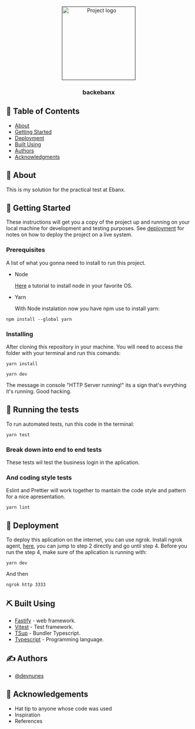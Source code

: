 <p align="center">
  <a href="" rel="noopener">
 <img width=200px height=200px src="https://i.imgur.com/6wj0hh6.jpg" alt="Project logo"></a>
</p>

<h3 align="center">backebanx</h3>

## 📝 Table of Contents

- [About](#about)
- [Getting Started](#getting_started)
- [Deployment](#deployment)
- [Built Using](#built_using)
- [Authors](#authors)
- [Acknowledgments](#acknowledgement)

## 🧐 About <a name = "about"></a>

This is my solution for the practical test at Ebanx.

## 🏁 Getting Started <a name = "getting_started"></a>

These instructions will get you a copy of the project up and running on your local machine for development and testing purposes. See [deployment](#deployment) for notes on how to deploy the project on a live system.

### Prerequisites

A list of what you gonna need to install to run this project.

- Node

  [Here](https://www.alura.com.br/artigos/como-instalar-node-js-windows-linux-macos?gclid=CjwKCAiAr4GgBhBFEiwAgwORraCEtHblYqXAsMSmUAfUL2KFN7_n3H9yldAZZLz4m6Kbo3xrkxdl2xoC8XgQAvD_BwE) a tutorial to install node in your favorite OS.

- Yarn

  With Node instalation now you have npm use to install yarn:

```
npm install --global yarn
```

### Installing

After cloning this repository in your machine.
You will need to access the folder with your terminal and run this comands:

```
yarn install
```

```
yarn dev
```

The message in console "HTTP Server running!" its a sign that's evrything it's running.
Good hacking.

## 🔧 Running the tests <a name = "tests"></a>

To run automated tests, run this code in the terminal:

```
yarn test
```

### Break down into end to end tests

These tests wil test the business login in the aplication.

### And coding style tests

Eslint and Prettier will work together to mantain the code style and pattern for a nice apresentation.

```
yarn lint
```

## 🚀 Deployment <a name = "deployment"></a>

To deploy this aplication on the internet, you can use ngrok.
Install ngrok agent, [here](https://ngrok.com/docs/getting-started), you can jump to step 2 directly and go until step 4.
Before you run the step 4, make sure of the aplication is running with:

```
yarn dev
```

And then

```
ngrok http 3333
```

## ⛏️ Built Using <a name = "built_using"></a>

- [Fastify](https://www.fastify.io/) - web framework.
- [Vitest](https://vitest.dev/) - Test framework.
- [TSup](https://tsup.egoist.dev/) - Bundler Typescript.
- [Typescript](https://www.typescriptlang.org/) - Programming language.

## ✍️ Authors <a name = "authors"></a>

- [@devnunes](https://github.com/devnunes)

## 🎉 Acknowledgements <a name = "acknowledgement"></a>

- Hat tip to anyone whose code was used
- Inspiration
- References
